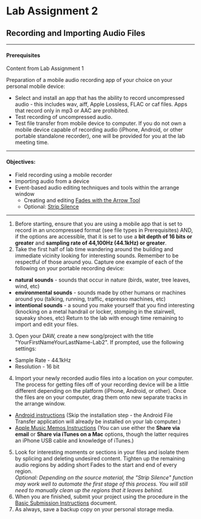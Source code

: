 # Lab Assignment 2
## Recording and Importing Audio Files

---

#### Prerequisites
Content from Lab Assignment 1  

Preparation of a mobile audio recording app of your choice on your personal mobile device:
  * Select and install an app that has the ability to record uncompressed audio - this includes wav, aiff, Apple Lossless, FLAC or caf files. Apps that record only in mp3 or AAC are prohibited.
  * Test recording of uncompressed audio.
  * Test file transfer from mobile device to computer.
If you do not own a mobile device capable of recording audio (iPhone, Android, or other portable standalone recorder), one will be provided for you at the lab meeting time.
---

#### Objectives:
  * Field recording using a mobile recorder
  * Importing audio from a device
  * Event-based audio editing techniques and tools within the arrange window
    * Creating and editing [Fades with the Arrow Tool](../DAW-instructions/arrange-view-arrow-tool.md#adjust-audio-event-volume-envelopes)
    * Optional: [Strip Silence](../DAW-instructions/strip-silence.md)

---

1. Before starting, ensure that you are using a mobile app that is set to record in an uncompressed format (see file types in Prerequisites) AND, if the options are accessible, that it is set to use a **bit depth of 16 bits or greater** and **sampling rate of 44,100Hz (44.1kHz) or greater**.
2. Take the first half of lab time wandering around the building and immediate vicinity looking for interesting sounds. Remember to be respectful of those around you. Capture one example of each of the following on your portable recording device:
  * **natural sounds** - sounds that occur in nature (birds, water, tree leaves, wind, etc)
  * **environmental sounds** - sounds made by other humans or machines around you (talking, running, traffic, espresso machines, etc)
  * **intentional sounds** - a sound you make yourself that you find interesting (knocking on a metal handrail or locker, stomping in the stairwell, squeaky shoes, etc)
Return to the lab with enough time remaining to import and edit your files.
3. Open your DAW, create a new song/project with the title "YourFirstNameYourLastName-Lab2". If prompted, use the following settings:
  * Sample Rate - 44.1kHz
  * Resolution - 16 bit
4. Import your newly recorded audio files into a location on your computer. The process for getting files off of your recording device will be a little different depending on the platform (iPhone, Android, or other). Once the files are on your computer, drag them onto new separate tracks in the arrange window.
  * [Android instructions](https://www.android.com/filetransfer/) (Skip the installation step - the Android File Transfer application will already be installed on your lab computer.)
  * [Apple Music Memos Instructions](https://support.apple.com/kb/PH23294?locale=en_US) (You can use either the **Share via email** or **Share via iTunes on a Mac** options, though the latter requires an iPhone USB cable and knowledge of iTunes.)
5. Look for interesting moments or sections in your files and isolate them by splicing and deleting undesired content. Tighten up the remaining audio regions by adding short Fades to the start and end of every region.  
*Optional: Depending on the source material, the "Strip Silence" function may work well to automate the first stage of this process. You will still need to manually clean up the regions that it leaves behind.*
6. When you are finished, submit your project using the procedure in the [Basic Submission Instructions](../DAW-instructions/basic-submission-instructions.md#submitting-a-song) document.
7. As always, save a backup copy on your personal storage media.
